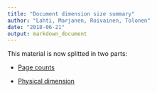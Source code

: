 ```yaml
---
title: "Document dimension size summary"
author: "Lahti, Marjanen, Roivainen, Tolonen"
date: "2018-06-21"
output: markdown_document
---
```


This material is now splitted in two parts:

  * [Page counts](pagecount.md)

  * [Physical dimension](dimension.md)


